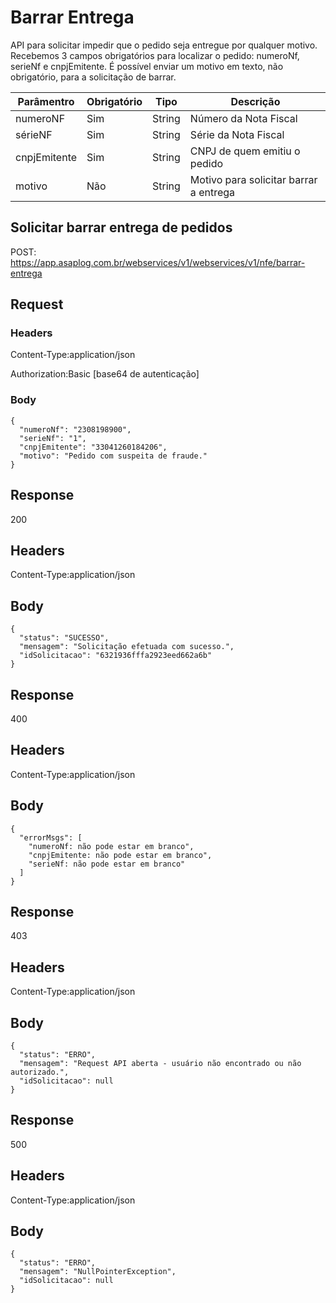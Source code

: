 # Barrar Entrega

API para solicitar impedir que o pedido seja entregue por qualquer motivo. Recebemos 3 campos obrigatórios para localizar o pedido: numeroNf, serieNf e cnpjEmitente. É possível enviar um motivo em texto, não obrigatório, para a solicitação de barrar.

| Parâmentro   | Obrigatório | Tipo   | Descrição                              |
| ------------ | ----------- | ------ | -------------------------------------- |
| numeroNF     | Sim         | String | Número da Nota Fiscal                  |
| sérieNF      | Sim         | String | Série da Nota Fiscal                   |
| cnpjEmitente | Sim         | String | CNPJ de quem emitiu o pedido           |
| motivo       | Não         | String | Motivo para solicitar barrar a entrega |

## Solicitar barrar entrega de pedidos

POST: https://app.asaplog.com.br/webservices/v1/webservices/v1/nfe/barrar-entrega

## Request

### Headers

Content-Type:application/json

Authorization:Basic [base64 de autenticação]

### Body

```
{
  "numeroNf": "2308198900",
  "serieNf": "1",
  "cnpjEmitente": "33041260184206",
  "motivo": "Pedido com suspeita de fraude."
}
```

## Response

200

## Headers

Content-Type:application/json

## Body

```
{
  "status": "SUCESSO",
  "mensagem": "Solicitação efetuada com sucesso.",
  "idSolicitacao": "6321936fffa2923eed662a6b"
}
```

## Response

400

## Headers

Content-Type:application/json

## Body

```
{
  "errorMsgs": [
    "numeroNf: não pode estar em branco",
    "cnpjEmitente: não pode estar em branco",
    "serieNf: não pode estar em branco"
  ]
}
```

## Response

403

## Headers

Content-Type:application/json

## Body

```
{
  "status": "ERRO",
  "mensagem": "Request API aberta - usuário não encontrado ou não autorizado.",
  "idSolicitacao": null
}
```

## Response

500

## Headers

Content-Type:application/json

## Body

```
{
  "status": "ERRO",
  "mensagem": "NullPointerException",
  "idSolicitacao": null
}
```
